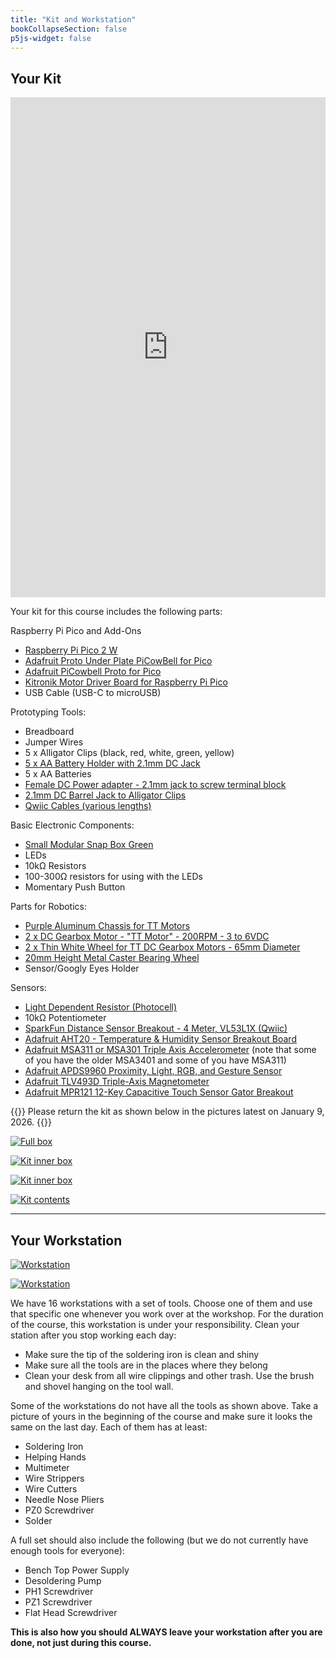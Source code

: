 ```yaml
---
title: "Kit and Workstation"
bookCollapseSection: false
p5js-widget: false
---
```


## Your Kit

<iframe width="100%" height="800" data-original-width="2500" data-original-height="2594" src="https://www.thinglink.com/view/scene/2039402467245949414" type="text/html" style="border: none;" webkitallowfullscreen mozallowfullscreen allowfullscreen scrolling="no"></iframe><script async src="//cdn.thinglink.me/jse/responsive.js"></script>

Your kit for this course includes the following parts:

Raspberry Pi Pico and Add-Ons

- [Raspberry Pi Pico 2 W](https://www.raspberrypi.com/documentation/microcontrollers/pico-series.html#pico2w-technical-specification)
- [Adafruit Proto Under Plate PiCowBell for Pico](https://www.adafruit.com/product/5905)
- [Adafruit PiCowbell Proto for Pico](https://www.adafruit.com/product/5200)
- [Kitronik Motor Driver Board for Raspberry Pi Pico](https://kitronik.co.uk/collections/robotics/products/5331-kitronik-compact-motor-driver-board-for-raspberry-pi-pico)
- USB Cable (USB-C to microUSB)

Prototyping Tools:

- Breadboard
- Jumper Wires
- 5 x Alligator Clips (black, red, white, green, yellow)
- [5 x AA Battery Holder with 2.1mm DC Jack](https://www.adafruit.com/product/3456)
- 5 x AA Batteries
- [Female DC Power adapter - 2.1mm jack to screw terminal block](https://www.adafruit.com/product/368)
- [2.1mm DC Barrel Jack to Alligator Clips](https://www.adafruit.com/product/1328)
- [Qwiic Cables (various lengths)](https://www.sparkfun.com/qwiic-cable-100mm.html)

Basic Electronic Components:

- [Small Modular Snap Box Green](https://www.adafruit.com/product/432)
- LEDs
- 10kΩ Resistors
- 100-300Ω resistors for using with the LEDs
- Momentary Push Button

Parts for Robotics:

- [Purple Aluminum Chassis for TT Motors](https://www.adafruit.com/product/3796)
- [2 x DC Gearbox Motor - "TT Motor" - 200RPM - 3 to 6VDC](https://www.adafruit.com/product/3777)
- [2 x Thin White Wheel for TT DC Gearbox Motors - 65mm Diameter](https://www.adafruit.com/product/3763)
- [20mm Height Metal Caster Bearing Wheel](https://www.adafruit.com/product/3948)
- Sensor/Googly Eyes Holder

Sensors:

- [Light Dependent Resistor (Photocell)](https://www.adafruit.com/product/161)
- 10kΩ Potentiometer
- [SparkFun Distance Sensor Breakout - 4 Meter, VL53L1X (Qwiic)](https://www.sparkfun.com/sparkfun-distance-sensor-breakout-4-meter-vl53l1x-qwiic.html)
- [Adafruit AHT20 - Temperature & Humidity Sensor Breakout Board](https://www.adafruit.com/product/4566)
- [Adafruit MSA311 or MSA301 Triple Axis Accelerometer](https://www.adafruit.com/product/5309) (note that some of you have the older MSA3401 and some of you have MSA311)
- [Adafruit APDS9960 Proximity, Light, RGB, and Gesture Sensor](https://www.adafruit.com/product/3595)
- [Adafruit TLV493D Triple-Axis Magnetometer](https://www.adafruit.com/product/4366)
- [Adafruit MPR121 12-Key Capacitive Touch Sensor Gator Breakout ](https://www.adafruit.com/product/4830)


{{<hint info>}}
Please return the kit as shown below in the pictures latest on January 9, 2026.
{{</hint>}}

[![Full box](./images/kit_2025_fullbox.jpg)](./images/kit_2025_fullbox.jpg)

[![Kit inner box](./images/kit_2025_front.jpg)](./images/kit_2025_front.jpg)

[![Kit inner box](./images/kit_2025_back.jpg)](./images/kit_2025_back.jpg)

[![Kit contents](./images/kit_2025.jpg)](./images/kit_2025.jpg)

---

## Your Workstation

[![Workstation](./images/workstation.jpg)](./images/workstation.jpg)

[![Workstation](./images/workstation-details.jpg)](./images/workstation-details.jpg)

We have 16 workstations with a set of tools. Choose one of them and use that specific one whenever you work over at the workshop. For the duration of the course, this workstation is under your responsibility. Clean your station after you stop working each day:

- Make sure the tip of the soldering iron is clean and shiny
- Make sure all the tools are in the places where they belong
- Clean your desk from all wire clippings and other trash. Use the brush and shovel hanging on the tool wall.

Some of the workstations do not have all the tools as shown above. Take a picture of yours in the beginning of the course and make sure it looks the same on the last day. Each of them has at least:

- Soldering Iron
- Helping Hands
- Multimeter
- Wire Strippers
- Wire Cutters
- Needle Nose Pliers
- PZ0 Screwdriver
- Solder

A full set should also include the following (but we do not currently have enough tools for everyone):

- Bench Top Power Supply
- Desoldering Pump
- PH1 Screwdriver
- PZ1 Screwdriver
- Flat Head Screwdriver

**This is also how you should ALWAYS leave your workstation after you are done, not just during this course.**
